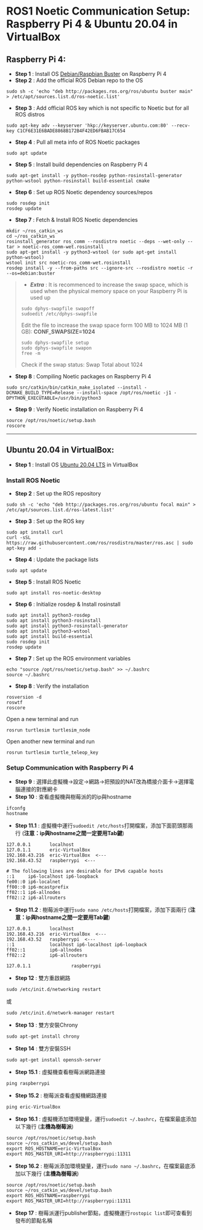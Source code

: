 # ROS1 Noetic Communication Setup: Raspberry Pi 4 & Ubuntu 20.04 in VirtualBox
## Raspberry Pi 4:
* **Step 1** : Install OS [Debian/Raspbian Buster](https://downloads.raspberrypi.com/raspios_oldstable_armhf/images/raspios_oldstable_armhf-2023-05-03/) on Raspberry Pi 4
* **Step 2** : Add the official ROS Debian repo to the OS
```
sudo sh -c 'echo "deb http://packages.ros.org/ros/ubuntu buster main" > /etc/apt/sources.list.d/ros-noetic.list'
```
* **Step 3** : Add official ROS key which is not specific to Noetic but for all ROS distros
```
sudo apt-key adv --keyserver 'hkp://keyserver.ubuntu.com:80' --recv-key C1CF6E31E6BADE8868B172B4F42ED6FBAB17C654
```
* **Step 4** : Pull all meta info of ROS Noetic packages
```
sudo apt update
```
* **Step 5** : Install build dependencies on Raspberry Pi 4
```
sudo apt-get install -y python-rosdep python-rosinstall-generator python-wstool python-rosinstall build-essential cmake
```
* **Step 6** : Set up ROS Noetic dependency sources/repos
```
sudo rosdep init
rosdep update
```
* **Step 7** : Fetch & Install ROS Noetic dependencies
```
mkdir ~/ros_catkin_ws
cd ~/ros_catkin_ws
rosinstall_generator ros_comm --rosdistro noetic --deps --wet-only --tar > noetic-ros_comm-wet.rosinstall
sudo apt-get install -y python3-wstool (or sudo apt-get install python-wstool)
wstool init src noetic-ros_comm-wet.rosinstall
rosdep install -y --from-paths src --ignore-src --rosdistro noetic -r --os=debian:buster
```
> * ***Extra*** : It is recommenced to increase the swap space, which is used when the physical memory space on your Raspberry Pi is used up
> ```
> sudo dphys-swapfile swapoff
> sudoedit /etc/dphys-swapfile
> ```
> Edit the file to increase the swap space form 100 MB to 1024 MB (1 GB): **CONF_SWAPSIZE=1024**
> ```
> sudo dphys-swapfile setup
> sudo dphys-swapfile swapon
> free -m
> ```
> Check if the swap status: Swap Total about 1024

* **Step 8** : Compiling Noetic packages on Raspberry Pi 4
```
sudo src/catkin/bin/catkin_make_isolated --install -DCMAKE_BUILD_TYPE=Release --install-space /opt/ros/noetic -j1 -DPYTHON_EXECUTABLE=/usr/bin/python3
```
* **Step 9** : Verify Noetic installation on Raspberry Pi 4
```
source /opt/ros/noetic/setup.bash
roscore
```
---
## Ubuntu 20.04 in VirtualBox:
* **Step 1** : Install OS [Ubuntu 20.04 LTS](https://releases.ubuntu.com/20.04/) in VirtualBox
### Install ROS Noetic
* **Step 2** : Set up the ROS repository
```
sudo sh -c 'echo "deb http://packages.ros.org/ros/ubuntu focal main" > /etc/apt/sources.list.d/ros-latest.list'
```
* **Step 3** : Set up the ROS key
```
sudo apt install curl
curl -sSL https://raw.githubusercontent.com/ros/rosdistro/master/ros.asc | sudo apt-key add -
```
* **Step 4** : Update the package lists
```
sudo apt update
```
* **Step 5** : Install ROS Noetic
```
sudo apt install ros-noetic-desktop
```
* **Step 6** : Initialize rosdep & Install rosinstall
```
sudo apt install python3-rosdep 
sudo apt install python3-rosinstall 
sudo apt install python3-rosinstall-generator 
sudo apt install python3-wstool 
sudo apt install build-essential
sudo rosdep init
rosdep update
```
* **Step 7** : Set up the ROS environment variables
```
echo "source /opt/ros/noetic/setup.bash" >> ~/.bashrc
source ~/.bashrc
```
* **Step 8** : Verify the installation
```
rosversion -d
roswtf
roscore
```
Open a new terminal and run
```
rosrun turtlesim turtlesim_node
```
Open another new terminal and run
```
rosrun turtlesim turtle_teleop_key
```
### Setup Communication with Raspberry Pi 4
* **Step 9** : 選擇此虛擬機->設定->網路->把預設的NAT改為橋接介面卡->選擇電腦連接的對應網卡
* **Step 10** : 查看虛擬機與樹莓派的的ip與hostname
```
ifconfg
hostname
```
* **Step 11.1** : 虛擬機中運行`sudoedit /etc/hosts`打開檔案，添加下面箭頭那兩行 (__注意：ip與hostname之間一定要用Tab鍵__)
```
127.0.0.1       localhost
127.0.1.1       eric-VirtualBox
192.168.43.216  eric-VirtualBox  <---
192.168.43.52   raspberrypi  <---

# The following lines are desirable for IPv6 capable hosts
::1     ip6-localhost ip6-loopback
fe00::0 ip6-localnet
ff00::0 ip6-mcastprefix
ff02::1 ip6-allnodes
ff02::2 ip6-allrouters
```
* **Step 11.2** : 樹莓派中運行`sudo nano /etc/hosts`打開檔案，添加下面兩行 (__注意：ip與hostname之間一定要用Tab鍵__)
```
127.0.0.1       localhost
192.168.43.216  eric-VirtualBox  <---
192.168.43.52   raspberrypi  <---
::1             localhost ip6-localhost ip6-loopback
ff02::1         ip6-allnodes
ff02::2         ip6-allrouters

127.0.1.1               raspberrypi
```
* **Step 12** : 雙方重啟網路
```
sudo /etc/init.d/networking restart
```
或
```
sudo /etc/init.d/network-manager restart
```
* **Step 13** : 雙方安裝Chrony
```
sudo apt-get install chrony
```
* **Step 14** : 雙方安裝SSH
```
sudo apt-get install openssh-server
```
* **Step 15.1** : 虛擬機查看樹莓派網路連接
```
ping raspberrypi
```
* **Step 15.2** : 樹莓派查看虛擬機網路連接
```
ping eric-VirtualBox
```
* **Step 16.1** : 虛擬機添加環境變量，運行`sudoedit ~/.bashrc`，在檔案最底添加以下幾行 (__主機為樹莓派__)
```
source /opt/ros/noetic/setup.bash
source ~/ros_catkin_ws/devel/setup.bash
export ROS_HOSTNAME=eric-VirtualBox
export ROS_MASTER_URI=http://raspberrypi:11311
```
* **Step 16.2** : 樹莓派添加環境變量，運行`sudo nano ~/.bashrc`，在檔案最底添加以下幾行 (__主機為樹莓派__)
```
source /opt/ros/noetic/setup.bash
source ~/ros_catkin_ws/devel/setup.bash
export ROS_HOSTNAME=raspberrypi
export ROS_MASTER_URI=http://raspberrypi:11311
```
* **Step 17** : 樹莓派運行publisher節點，虛擬機運行`rostopic list`即可查看到發布的節點名稱
